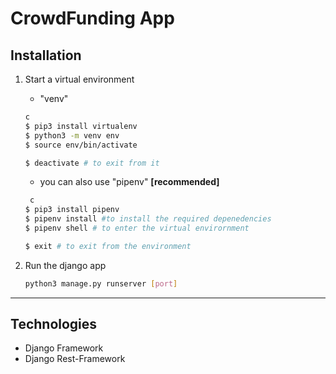 # CrowdFunding App

## Installation

1. Start a virtual environment

   - "venv"

   ```bash
   c
   $ pip3 install virtualenv
   $ python3 -m venv env
   $ source env/bin/activate

   $ deactivate # to exit from it
   ```

   - you can also use "pipenv" **[recommended]**

   ```bash
    c
   $ pip3 install pipenv
   $ pipenv install #to install the required depenedencies
   $ pipenv shell # to enter the virtual envirornment

   $ exit # to exit from the environment
   ```

2. Run the django app

   ```bash
   python3 manage.py runserver [port]
   ```

___

## Technologies

- Django Framework
- Django Rest-Framework

